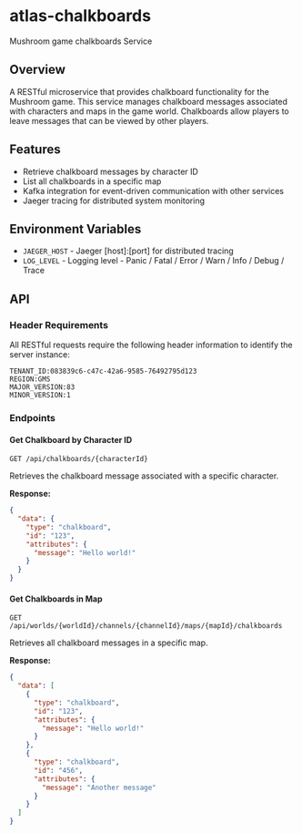 # atlas-chalkboards
Mushroom game chalkboards Service

## Overview

A RESTful microservice that provides chalkboard functionality for the Mushroom game. This service manages chalkboard messages associated with characters and maps in the game world. Chalkboards allow players to leave messages that can be viewed by other players.

## Features

- Retrieve chalkboard messages by character ID
- List all chalkboards in a specific map
- Kafka integration for event-driven communication with other services
- Jaeger tracing for distributed system monitoring

## Environment Variables

- `JAEGER_HOST` - Jaeger [host]:[port] for distributed tracing
- `LOG_LEVEL` - Logging level - Panic / Fatal / Error / Warn / Info / Debug / Trace

## API

### Header Requirements

All RESTful requests require the following header information to identify the server instance:

```
TENANT_ID:083839c6-c47c-42a6-9585-76492795d123
REGION:GMS
MAJOR_VERSION:83
MINOR_VERSION:1
```

### Endpoints

#### Get Chalkboard by Character ID

```
GET /api/chalkboards/{characterId}
```

Retrieves the chalkboard message associated with a specific character.

**Response:**
```json
{
  "data": {
    "type": "chalkboard",
    "id": "123",
    "attributes": {
      "message": "Hello world!"
    }
  }
}
```

#### Get Chalkboards in Map

```
GET /api/worlds/{worldId}/channels/{channelId}/maps/{mapId}/chalkboards
```

Retrieves all chalkboard messages in a specific map.

**Response:**
```json
{
  "data": [
    {
      "type": "chalkboard",
      "id": "123",
      "attributes": {
        "message": "Hello world!"
      }
    },
    {
      "type": "chalkboard",
      "id": "456",
      "attributes": {
        "message": "Another message"
      }
    }
  ]
}
```
